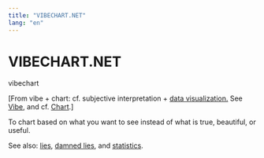 ```yaml
---
title: "VIBECHART.NET"
lang: "en"
---
```


# VIBECHART.NET

vibechart

\[From vibe + chart: cf. subjective interpretation + [data visualization.](https://www.datavisualizationsociety.org/) See [Vibe](https://www.drawaurora.com/), and cf. [Chart](https://chartscss.org/).\]

To chart based on what you want to see instead of what is true, beautiful, or useful.

See also: [lies](https://en.wikipedia.org/wiki/Lie), [damned lies](https://gizmodo.com/sam-altmans-lies-about-chatgpt-are-growing-bolder-2000614431), and [statistics](https://en.wikipedia.org/wiki/Statistics).